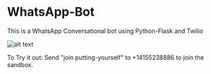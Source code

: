 # WhatsApp-Bot

This is a WhatsApp Conversational bot using Python-Flask and Twilio

![alt text](https://github.com/nikhilkumarsingh/WhatsAppBotTut/raw/a6ce335542f24103a9fdcb3aff16b7715b8061fc/images/1.png)


To Try it out:
  Send "join putting-yourself" to +14155238886 to join the sandbox.
  
